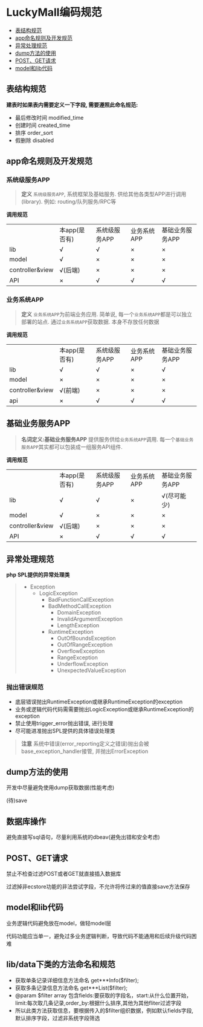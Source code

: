 # LuckyMall编码规范

- [表结构规范](#table-agreement)
- [app命名规则及开发规范](#app-name-agreement)
- [异常处理规范](#exception-agreement)
- [dump方法的使用](#dump-agreement)
- [POST、GET请求](#request-agreement)
- [model和lib代码](#model-lib-agreement)

<a name="table-agreement"></a>
## 表结构规范
**建表时如果表内需要定义一下字段, 需要遵照此命名规范:**
- 最后修改时间 modified_time
- 创建时间    created_time
- 排序       order_sort
- 假删除     disabled

 
<a name="app-name-agreement"></a>
## app命名规则及开发规范
### 系统级服务APP

> **定义** `系统级服务APP`, 系统框架及基础服务. 供给其他各类型APP进行调用(library). 例如: routing/队列服务/RPC等

**调用规范**
<table width="100%">
    <tr>
        <td></td>
        <td>本app(是否有)</td>
        <td>系统级服务APP</td>
        <td>业务系统APP</td>
        <td>基础业务服务APP</td>
    </tr>
    <tr>
        <td>lib</td>
        <td>√</td>
        <td>√</td>
        <td>×</td>
        <td>×</td>
    </tr>
    <tr>
        <td>model</td>
        <td>√</td>
        <td>×</td>
        <td>×</td>
        <td>×</td>
    </tr>
    <tr>
        <td>controller&view</td>
        <td>√(后端)</td>
        <td>×</td>
        <td>×</td>
        <td>×</td>
    </tr>
    <tr>
        <td>API</td>
        <td>×</td>
        <td>√</td>
        <td>√</td>
        <td>√</td>
    </tr>
</table>


### 业务系统APP

> **定义** `业务系统APP`为前端业务应用. 简单说, 每一个`业务系统APP`都是可以独立部署的站点. 通过`业务系统APP`获取数据. 本身不存放任何数据

**调用规范**
<table width="100%">
    <tr>
        <td></td>
        <td>本app(是否有)</td>
        <td>系统级服务APP</td>
        <td>业务系统APP</td>
        <td>基础业务服务APP</td>
    </tr>
    <tr>
        <td>lib</td>
        <td>√</td>
        <td>√</td>
        <td>×</td>
        <td>√</td>
    </tr>
    <tr>
        <td>model</td>
        <td>×</td>
        <td>×</td>
        <td>×</td>
        <td>×</td>
    </tr>
    <tr>
        <td>controller&view</td>
        <td>√(前端)</td>
        <td>×</td>
        <td>×</td>
        <td>×</td>
    </tr>
     <tr>
        <td>api</td>
        <td>×</td>
        <td>√</td>
        <td>√</td>
        <td>√</td>
    </tr>
</table>

## 基础业务服务APP

> **名词定义:基础业务服务APP** 提供服务供给`业务系统APP`调用. 每一个`基础业务服务APP`其实都可以包装成一组服务API组件.

**调用规范**
<table width="100%">
    <tr>
        <td></td>
        <td>本app(是否有)</td>
        <td>系统级服务APP</td>
        <td>业务系统APP</td>
        <td>基础业务服务APP</td>
    </tr>
    <tr>
        <td>lib</td>
        <td>√</td>
        <td>√</td>
        <td>×</td>
        <td>√(尽可能少)</td>
    </tr>
    <tr>
        <td>model</td>
        <td>√</td>
        <td>×</td>
        <td>×</td>
        <td>×</td>
    </tr>
    <tr>
        <td>controller&view</td>
        <td>√(后端)</td>
        <td>×</td>
        <td>×</td>
        <td>×</td>
    </tr>
    <tr>
        <td>API</td>
        <td>×</td>
        <td>√</td>
        <td>√</td>
        <td>√</td>
    </tr>
</table>

<a name="exception-agreement"></a>
## 异常处理规范
**php SPL提供的异常处理类**
> - Exception
> 	- LogicException
> 	  - BadFunctionCallException 
> 	  - BadMethodCallException
>       - DomainException
>       - InvalidArgumentException
>       - LengthException
>     - RuntimeException
>       - OutOfBoundsException
>       - OutOfRangeException
>       - OverflowException
>       - RangeException
>       - UnderflowException
>       - UnexpectedValueException

### 抛出错误规范
- 底层错误抛出RuntimeException或继承RuntimeException的exception
- 业务或逻辑代码代码需需要抛出LogicException或继承RuntimeException的exception
- 禁止使用trigger_error抛出错误, 进行处理
- 尽可能进准抛出SPL提供的具体错误处理类

> **注意** 系统中错误(error_reporting定义之错误)抛出会被base_exception_handler接管, 并抛出ErrorException 

<a name="dump-agreement"></a>
## dump方法的使用
开发中尽量避免使用dump获取数据(性能考虑)


(待)save
    
## 数据库操作
避免直接写sql语句，尽量利用系统的dbeav(避免出错和安全考虑)

<a name="request-agreement"></a>
## POST、GET请求
禁止不检查过滤POST或者GET就直接插入数据库

过滤掉非ecstore功能的非法尝试字段，不允许将传过来的值直接save方法保存

<a name="model-lib-agreement"></a>
## model和lib代码
业务逻辑代码避免放在model，做轻model层

代码功能应当单一，避免过多业务逻辑判断，导致代码不能通用和后续升级代码困难

<a name="lib-data-agreement"></a>
## lib/data下类的方法命名和规范
- 获取单条记录详细信息方法命名 get***Info($filter);
- 获取多条记录信息方法命名 get***List($filter);
- @param $filter array 包含fields:要获取的字段名，start:从什么位置开始，limit:每次取几条记录,order_by:根据什么排序,其他为其他fliter过滤字段 
- 所以此类方法获取信息，要根据传入的$filter组织数据，例如默认fields字段,默认排序字段，过滤非系统字段筛选
